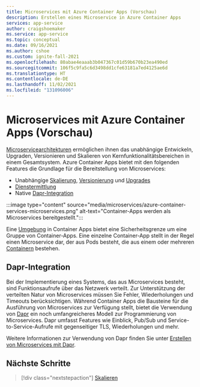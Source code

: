 ```yaml
---
title: Microservices mit Azure Container Apps (Vorschau)
description: Erstellen eines Microservice in Azure Container Apps
services: app-service
author: craigshoemaker
ms.service: app-service
ms.topic: conceptual
ms.date: 09/16/2021
ms.author: cshoe
ms.custom: ignite-fall-2021
ms.openlocfilehash: 80abae4eaaab3b047367c01d59b670b23ea490ed
ms.sourcegitcommit: 106f5c9fa5c6d3498dd1cfe63181a7ed4125ae6d
ms.translationtype: HT
ms.contentlocale: de-DE
ms.lasthandoff: 11/02/2021
ms.locfileid: "131096006"
---
```

# <a name="microservices-with-azure-containers-apps-preview"></a>Microservices mit Azure Container Apps (Vorschau)

[Microservicearchitekturen](https://azure.microsoft.com/solutions/microservice-applications/#overview) ermöglichen ihnen das unabhängige Entwickeln, Upgraden, Versionieren und Skalieren von Kernfunktionalitätsbereichen in einem Gesamtsystem. Azure Container Apps bietet mit den folgenden Features die Grundlage für die Bereitstellung von Microservices:

- Unabhängige [Skalierung](scale-app.md), [Versionierung](application-lifecycle-management.md) und [Upgrades](application-lifecycle-management.md)
- [Dienstermittlung](connect-apps.md)
- Native [Dapr-Integration](microservices-dapr.md)

:::image type="content" source="media/microservices/azure-container-services-microservices.png" alt-text="Container-Apps werden als Microservices bereitgestellt.":::

Eine [Umgebung](environment.md) in Container Apps bietet eine Sicherheitsgrenze um eine Gruppe von Container-Apps. Eine einzelne Container-App stellt in der Regel einen Microservice dar, der aus Pods besteht, die aus einem oder mehreren [Containern](containers.md) bestehen.

## <a name="dapr-integration"></a>Dapr-Integration

Bei der Implementierung eines Systems, das aus Microservices besteht, sind Funktionsaufrufe über das Netzwerk verteilt. Zur Unterstützung der verteilten Natur von Microservices müssen Sie Fehler, Wiederholungen und Timeouts berücksichtigen. Während Container Apps die Bausteine für die Ausführung von Microservices zur Verfügung stellt, bietet die Verwendung von [Dapr](https://docs.dapr.io/concepts/overview/) ein noch umfangreicheres Modell zur Programmierung von Microservices. Dapr umfasst Features wie Einblick, Pub/Sub und Service-to-Service-Aufrufe mit gegenseitiger TLS, Wiederholungen und mehr.

Weitere Informationen zur Verwendung von Dapr finden Sie unter [Erstellen von Microservices mit Dapr](microservices-dapr.md).

## <a name="next-steps"></a>Nächste Schritte

> [!div class="nextstepaction"]
> [Skalieren](scale-app.md)
